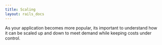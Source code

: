 ```yaml
---
title: Scaling
layout: rails_docs
---
```


As your application becomes more popular, its important to understand how it can be scaled up and down to meet demand while keeping costs under control.